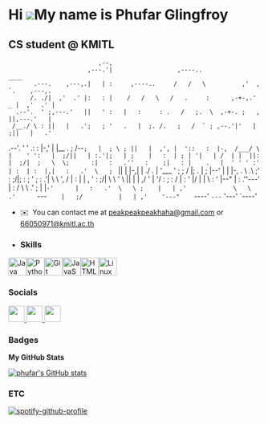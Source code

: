 Hi ![](https://user-images.githubusercontent.com/18350557/176309783-0785949b-9127-417c-8b55-ab5a4333674e.gif)My name is Phufar Glingfroy
========================================================================================================================================

CS student @ KMITL
------------------


                             ,--,                                                       
                          ,---.'|                  ,----..             ____             
           .---.    ,---,.|   | :     ,----..     /   /   \          ,'  , `.    ,---,. 
          /. ./|  ,'  .' |:   : |    /   /   \   /   .     :      ,-+-,.' _ |  ,'  .' | 
      .--'.  ' ;,---.'   ||   ' :   |   :     : .   /   ;.  \  ,-+-. ;   , ||,---.'   | 
     /__./ \ : ||   |   .';   ; '   .   |  ;. /.   ;   /  ` ; ,--.'|'   |  ;||   |   .' 
 .--'.  '   \' .:   :  |-,'   | |__ .   ; /--` ;   |  ; \ ; ||   |  ,', |  '::   :  |-, 
/___/ \ |    ' ':   |  ;/||   | :.'|;   | ;    |   :  | ; | '|   | /  | |  ||:   |  ;/| 
;   \  \;      :|   :   .''   :    ;|   : |    .   |  ' ' ' :'   | :  | :  |,|   :   .' 
 \   ;  `      ||   |  |-,|   |  ./ .   | '___ '   ;  \; /  |;   . |  ; |--' |   |  |-, 
  .   \    .\  ;'   :  ;/|;   : ;   '   ; : .'| \   \  ',  / |   : |  | ,    '   :  ;/| 
   \   \   ' \ ||   |    \|   ,/    '   | '/  :  ;   :    /  |   : '  |/     |   |    \ 
    :   '  |--" |   :   .''---'     |   :    /    \   \ .'   ;   | |`-'      |   :   .' 
     \   \ ;    |   | ,'             \   \ .'      `---`     |   ;/          |   | ,'   
      '---"     `----'                `---`                  '---'           `----'     
                                                                                        


*   ✉️  You can contact me at [peakpeakpeakhaha@gmail.com](mailto:peakpeakpeakhaha@gmail.com) or [66050971@kmitl.ac.th](mailto:66050971@kmitl.ac.th)

*   ### Skills 
<p align="left">
<a href="https://www.oracle.com/java/" target="_blank" rel="noreferrer"><img src="https://raw.githubusercontent.com/danielcranney/readme-generator/main/public/icons/skills/java-colored.svg" width="36" height="36" alt="Java" /></a><a href="https://www.python.org/" target="_blank" rel="noreferrer"><img src="https://raw.githubusercontent.com/danielcranney/readme-generator/main/public/icons/skills/python-colored.svg" width="36" height="36" alt="Python" /></a><a href="https://git-scm.com/" target="_blank" rel="noreferrer"><img src="https://raw.githubusercontent.com/danielcranney/readme-generator/main/public/icons/skills/git-colored.svg" width="36" height="36" alt="Git" /></a><a href="https://developer.mozilla.org/en-US/docs/Web/JavaScript" target="_blank" rel="noreferrer"><img src="https://raw.githubusercontent.com/danielcranney/readme-generator/main/public/icons/skills/javascript-colored.svg" width="36" height="36" alt="JavaScript" /></a><a href="https://developer.mozilla.org/en-US/docs/Glossary/HTML5" target="_blank" rel="noreferrer"><img src="https://raw.githubusercontent.com/danielcranney/readme-generator/main/public/icons/skills/html5-colored.svg" width="36" height="36" alt="HTML5" /></a><a href="https://www.linux.org" target="_blank" rel="noreferrer"><img src="https://raw.githubusercontent.com/danielcranney/readme-generator/main/public/icons/skills/linux-colored.svg" width="36" height="36" alt="Linux" /></a>
</p>
                    
### Socials

<p align="left"> <a href="https://discord.com/users/phxfrr" target="_blank" rel="noreferrer"> <picture> <source media="(prefers-color-scheme: dark)" srcset="undefined" /> <source media="(prefers-color-scheme: light)" srcset="https://raw.githubusercontent.com/danielcranney/readme-generator/main/public/icons/socials/discord.svg" /> <img src="https://raw.githubusercontent.com/danielcranney/readme-generator/main/public/icons/socials/discord.svg" width="32" height="32" /> </picture> </a> <a href="https://www.github.com/phufar" target="_blank" rel="noreferrer"> <picture> <source media="(prefers-color-scheme: dark)" srcset="https://raw.githubusercontent.com/danielcranney/readme-generator/main/public/icons/socials/github-dark.svg" /> <source media="(prefers-color-scheme: light)" srcset="https://raw.githubusercontent.com/danielcranney/readme-generator/main/public/icons/socials/github.svg" /> <img src="https://raw.githubusercontent.com/danielcranney/readme-generator/main/public/icons/socials/github.svg" width="32" height="32" /> </picture> </a> <a href="http://www.instagram.com/phxfrr" target="_blank" rel="noreferrer"> <picture> <source media="(prefers-color-scheme: dark)" srcset="undefined" /> <source media="(prefers-color-scheme: light)" srcset="https://raw.githubusercontent.com/danielcranney/readme-generator/main/public/icons/socials/instagram.svg" /> <img src="https://raw.githubusercontent.com/danielcranney/readme-generator/main/public/icons/socials/instagram.svg" width="32" height="32" /> </picture> </a></p>

### Badges

<b>My GitHub Stats</b>

<a href="http://www.github.com/phufar"><img src="https://github-readme-stats.vercel.app/api?username=phufar&show_icons=true&hide=&count_private=true&title_color=ef4444&text_color=ffffff&icon_color=ef4444&bg_color=1c1917&hide_border=true&show_icons=true" alt="phufar's GitHub stats" /></a>

### ETC

[![spotify-github-profile](https://spotify-github-profile.vercel.app/api/view?uid=31x7wxwil22kwnayqp6ag5ise64e&cover_image=true&theme=novatorem&show_offline=false&background_color=000000&interchange=false&bar_color=53b14f&bar_color_cover=false)](https://spotify-github-profile.vercel.app/api/view?uid=31x7wxwil22kwnayqp6ag5ise64e&redirect=true)
